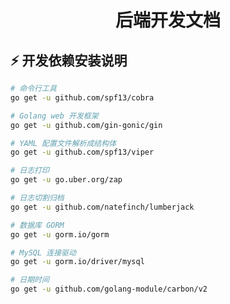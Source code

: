 <!--suppress HtmlDeprecatedAttribute -->
<h1 align="center">后端开发文档</h1>

## ⚡ 开发依赖安装说明

```bash
# 命令行工具
go get -u github.com/spf13/cobra

# Golang web 开发框架
go get -u github.com/gin-gonic/gin

# YAML 配置文件解析成结构体
go get -u github.com/spf13/viper

# 日志打印
go get -u go.uber.org/zap

# 日志切割归档
go get -u github.com/natefinch/lumberjack

# 数据库 GORM
go get -u gorm.io/gorm

# MySQL 连接驱动
go get -u gorm.io/driver/mysql

# 日期时间
go get -u github.com/golang-module/carbon/v2
```
